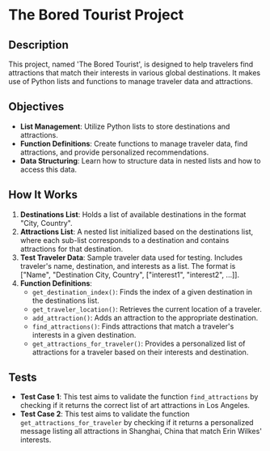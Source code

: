 
# The Bored Tourist Project

## Description

This project, named 'The Bored Tourist', is designed to help travelers find attractions that match their interests in various global destinations. It makes use of Python lists and functions to manage traveler data and attractions.

## Objectives

- **List Management**: Utilize Python lists to store destinations and attractions.
- **Function Definitions**: Create functions to manage traveler data, find attractions, and provide personalized recommendations.
- **Data Structuring**: Learn how to structure data in nested lists and how to access this data.

## How It Works

1. **Destinations List**: Holds a list of available destinations in the format "City, Country".
2. **Attractions List**: A nested list initialized based on the destinations list, where each sub-list corresponds to a destination and contains attractions for that destination.
3. **Test Traveler Data**: Sample traveler data used for testing. Includes traveler's name, destination, and interests as a list. The format is ["Name", "Destination City, Country", ["interest1", "interest2", ...]].
4. **Function Definitions**: 
   - `get_destination_index()`: Finds the index of a given destination in the destinations list.
   - `get_traveler_location()`: Retrieves the current location of a traveler.
   - `add_attraction()`: Adds an attraction to the appropriate destination.
   - `find_attractions()`: Finds attractions that match a traveler's interests in a given destination.
   - `get_attractions_for_traveler()`: Provides a personalized list of attractions for a traveler based on their interests and destination.

## Tests

- **Test Case 1**: This test aims to validate the function `find_attractions` by checking if it returns the correct list of art attractions in Los Angeles.
- **Test Case 2**: This test aims to validate the function `get_attractions_for_traveler` by checking if it returns a personalized message listing all attractions in Shanghai, China that match Erin Wilkes' interests.

